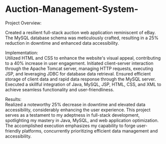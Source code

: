 # Auction-Management-System-
Project Overview:  

Created a resilient full-stack auction web application reminiscent of eBay. The MySQL database schema was meticulously crafted, resulting in a 25% reduction in downtime and enhanced data accessibility.

  
Implementation:  
Utilized HTML and CSS to enhance the website's visual appeal, contributing to a 40% increase in user engagement.
Initiated client-server interaction through the Apache Tomcat server, managing HTTP requests, executing JSP, and leveraging JDBC for database data retrieval.
Ensured efficient storage of client data and rapid data response through the MySQL server.
Executed a skillful integration of Java, MySQL, JSP, HTML, CSS, and XML to achieve seamless functionality and user-friendliness.

  
Results:  
Realized a noteworthy 25% decrease in downtime and elevated data accessibility, considerably enhancing the user experience. This project serves as a testament to my adeptness in full-stack development, spotlighting my mastery in Java, MySQL, and web application optimization. The accomplished execution emphasizes my capability to forge user-friendly platforms, concurrently prioritizing efficient data management and accessibility.




